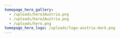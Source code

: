 ```yaml
---
homepage_hero_gallery:
  - /uploads/hero3Austria.png
  - /uploads/hero2Austria.png
  - /uploads/hero.png
homepage_hero_logo: /uploads/logo-austria-dark.png
---
```





